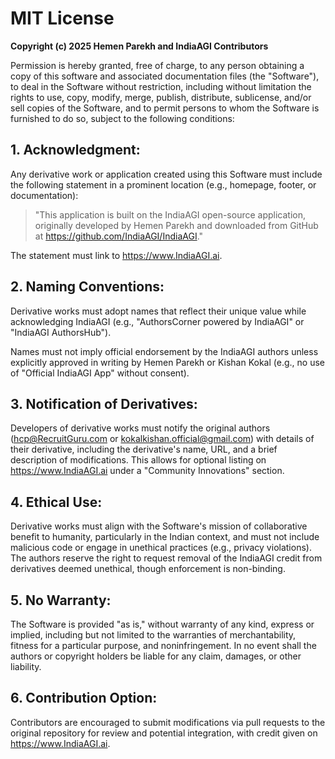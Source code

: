 # MIT License

**Copyright (c) 2025 Hemen Parekh and IndiaAGI Contributors**

Permission is hereby granted, free of charge, to any person obtaining a copy of this software and associated documentation files (the "Software"), to deal in the Software without restriction, including without limitation the rights to use, copy, modify, merge, publish, distribute, sublicense, and/or sell copies of the Software, and to permit persons to whom the Software is furnished to do so, subject to the following conditions:

## 1. **Acknowledgment**:
Any derivative work or application created using this Software must include the following statement in a prominent location (e.g., homepage, footer, or documentation):

> "This application is built on the IndiaAGI open-source application, originally developed by Hemen Parekh and downloaded from GitHub at https://github.com/IndiaAGI/IndiaAGI."

The statement must link to https://www.IndiaAGI.ai.

## 2. **Naming Conventions**:
Derivative works must adopt names that reflect their unique value while acknowledging IndiaAGI (e.g., "AuthorsCorner powered by IndiaAGI" or "IndiaAGI AuthorsHub").

Names must not imply official endorsement by the IndiaAGI authors unless explicitly approved in writing by Hemen Parekh or Kishan Kokal (e.g., no use of "Official IndiaAGI App" without consent).

## 3. **Notification of Derivatives**:
Developers of derivative works must notify the original authors (hcp@RecruitGuru.com or kokalkishan.official@gmail.com) with details of their derivative, including the derivative's name, URL, and a brief description of modifications. This allows for optional listing on https://www.IndiaAGI.ai under a "Community Innovations" section.

## 4. **Ethical Use**:
Derivative works must align with the Software's mission of collaborative benefit to humanity, particularly in the Indian context, and must not include malicious code or engage in unethical practices (e.g., privacy violations). The authors reserve the right to request removal of the IndiaAGI credit from derivatives deemed unethical, though enforcement is non-binding.

## 5. **No Warranty**:
The Software is provided "as is," without warranty of any kind, express or implied, including but not limited to the warranties of merchantability, fitness for a particular purpose, and noninfringement. In no event shall the authors or copyright holders be liable for any claim, damages, or other liability.

## 6. **Contribution Option**:
Contributors are encouraged to submit modifications via pull requests to the original repository for review and potential integration, with credit given on https://www.IndiaAGI.ai.